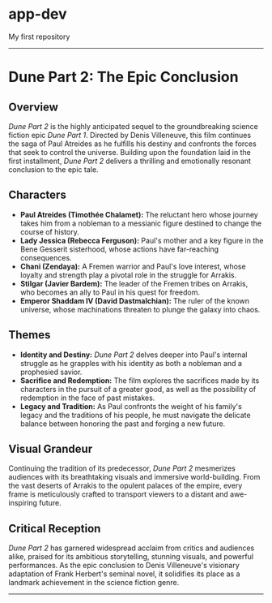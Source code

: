 # app-dev
My first repository

---

# **Dune Part 2: The Epic Conclusion**


## **Overview**
*Dune Part 2* is the highly anticipated sequel to the groundbreaking science fiction epic *Dune Part 1*. Directed by Denis Villeneuve, this film continues the saga of Paul Atreides as he fulfills his destiny and confronts the forces that seek to control the universe. Building upon the foundation laid in the first installment, *Dune Part 2* delivers a thrilling and emotionally resonant conclusion to the epic tale.

## **Characters**
- **Paul Atreides (Timothée Chalamet):** The reluctant hero whose journey takes him from a nobleman to a messianic figure destined to change the course of history.
- **Lady Jessica (Rebecca Ferguson):** Paul's mother and a key figure in the Bene Gesserit sisterhood, whose actions have far-reaching consequences.
- **Chani (Zendaya):** A Fremen warrior and Paul's love interest, whose loyalty and strength play a pivotal role in the struggle for Arrakis.
- **Stilgar (Javier Bardem):** The leader of the Fremen tribes on Arrakis, who becomes an ally to Paul in his quest for freedom.
- **Emperor Shaddam IV (David Dastmalchian):** The ruler of the known universe, whose machinations threaten to plunge the galaxy into chaos.

## **Themes**
- **Identity and Destiny:** *Dune Part 2* delves deeper into Paul's internal struggle as he grapples with his identity as both a nobleman and a prophesied savior.
- **Sacrifice and Redemption:** The film explores the sacrifices made by its characters in the pursuit of a greater good, as well as the possibility of redemption in the face of past mistakes.
- **Legacy and Tradition:** As Paul confronts the weight of his family's legacy and the traditions of his people, he must navigate the delicate balance between honoring the past and forging a new future.

## **Visual Grandeur**
Continuing the tradition of its predecessor, *Dune Part 2* mesmerizes audiences with its breathtaking visuals and immersive world-building. From the vast deserts of Arrakis to the opulent palaces of the empire, every frame is meticulously crafted to transport viewers to a distant and awe-inspiring future.

## **Critical Reception**
*Dune Part 2* has garnered widespread acclaim from critics and audiences alike, praised for its ambitious storytelling, stunning visuals, and powerful performances. As the epic conclusion to Denis Villeneuve's visionary adaptation of Frank Herbert's seminal novel, it solidifies its place as a landmark achievement in the science fiction genre.

---
